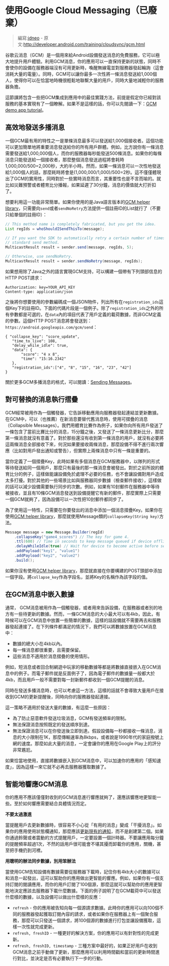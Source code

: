# 使用Google Cloud Messaging（已廢棄）

> 編寫:[jdneo](https://github.com/jdneo) - 原文:<http://developer.android.com/training/cloudsync/gcm.html>

谷歌云消息（GCM）是一個用來給Android設備發送消息的免費服務，它可以極大地提升用戶體驗。利用GCM消息，你的應用可以一直保持更新的狀態，同時不會使你的設備在服務器端沒有可用更新時，喚醒無線電並對服務器發起輪詢（這會消耗大量的電量）。同時，GCM可以讓你最多一次性將一條消息發送給1,000個人，使得你可以在恰當地時機很輕鬆地聯繫大量的用戶，同時大量地減輕你的服務器負擔。

這節課將包含一些把GCM集成到應用中的最佳實踐方法，前提是假定你已經對該服務的基本實現有了一個瞭解。如果不是這樣的話，你可以先閱讀一下：[GCM demo app tutorial](http://developer.android.com/google/gcm/demo.html)。

## 高效地發送多播消息

一個GCM最有用的特性之一是單條消息最多可以發送給1,000個接收者。這個功能可以更加簡單地將重要消息發送給你的所有用戶群體。例如，比方說你有一條消息需要發送給1,000,000個人，而你的服務器每秒能發送500條消息。如果你的每條消息只能發送給一個接收者，那麼整個消息發送過程將會耗時1,000,000/500=2,000秒，大約半小時。然而，如果一條消息可以一次性地發送給1,000個人的話，那麼耗時將會是(1,000,000/1,000)/500=2秒。這不僅僅體現出了GCM的實用性，同時對於一些實時消息而言，其重要性也是不言而喻的。就比如災難預警或者體育比分播報，如果延遲了30分鐘，消息的價值就大打折扣了。

想要利用這一功能非常簡單。如果你使用的是Java語言版本的[GCM helper library](http://developer.android.com/google/gcm/gs.html#libs)，只需要向`send`或者`sendNoRetry`方法提供一個註冊ID的List就行了（不要只給單個的註冊ID）：

```java
// This method name is completely fabricated, but you get the idea.
List regIds = whoShouldISendThisTo(message);

// If you want the SDK to automatically retry a certain number of times, use the
// standard send method.
MulticastResult result = sender.send(message, regIds, 5);

// Otherwise, use sendNoRetry.
MulticastResult result = sender.sendNoRetry(message, regIds);
```

如果想用除了Java之外的語言實現GCM支持，可以構建一個帶有下列頭部信息的HTTP POST請求：

```
Authorization: key=YOUR_API_KEY
Content-type: application/json
```

之後將你想要使用的參數編碼成一個JSON物件，列出所有在`registration_ids`這個Key下的註冊ID。下面的代碼片段是一個例子。除了`registration_ids`之外的所有參數都是可選的，在`data`內的項目代表了用戶定義的載荷數據，而非GCM定義的參數。這個HTTP POST消息將會發送到：`https://android.googleapis.com/gcm/send`：

```
{ "collapse_key": "score_update",
   "time_to_live": 108,
   "delay_while_idle": true,
   "data": {
       "score": "4 x 8",
       "time": "15:16.2342"
   },
   "registration_ids":["4", "8", "15", "16", "23", "42"]
}
```
關於更多GCM多播消息的格式，可以閱讀：[Sending Messages](http://developer.android.com/google/gcm/gcm.html#send-msg)。

## 對可替換的消息執行摺疊

GCM經常被用作為一個觸發器，它告訴移動應用向服務器發起連結並更新數據。在GCM中，可以（也推薦）在新消息要替代舊消息時，使用可摺疊的消息（Collapsible Messages）。我們用體育比賽作為例子，如果你向所有用戶發送了一條包含了當前比賽比分的消息，15分鐘之後，又發送了一條消息更新比分，那麼第一條消息就沒有意義了。對於那些還沒有收到第一條消息的用戶，就沒有必要將這兩條消息全部接收下來，何況如果要接收兩條消息，那麼設備不得不進行兩次響應（比如對用戶發出通知或警告），但實際上兩條消息中只有一條是重要的。

當你定義了一個摺疊Key，此時如果有多個消息在GCM服務器中，以隊列的形式等待發送給同一個用戶，那麼只有最後的那一條消息會被發出。對於之前所說的體育比分的例子，這樣做能讓設備免於處理不必要的任務，也不會讓設備對用戶造成太多打擾。對於其他的一些場景比如與服務器同步數據（檢查郵件接收），這樣做的話可以減少設備需要執行同步的次數。例如，如果有10封郵件在服務器中等待被接收，並且有10條GCM消息發送到設備提醒它有新的郵件，那麼實際上只需要一個GCM就夠了，因為設備可以一次性把10封郵件都同步了。

為了使用這一特性，只需要在你要發出的消息中添加一個消息摺疊Key。如果你在使用[GCM helper library](http://developer.android.com/google/gcm/gs.html#libs)，那麼就使用Message類的`collapseKey(String key)`方法。

```java
Message message = new Message.Builder(regId)
    .collapseKey("game4_scores") // The key for game 4.
    .ttl(600) // Time in seconds to keep message queued if device offline.
    .delayWhileIdle(true) // Wait for device to become active before sending.
    .addPayload("key1", "value1")
    .addPayload("key2", "value2")
    .build();
```

如果你沒有使用[GCM helper library](http://developer.android.com/google/gcm/gs.html#libs)，那麼就直接在你要構建的POST頭部中添加一個字段。將`collapse_key`作為字段名，並將Key的名稱作為該字段的值。

## 在GCM消息中嵌入數據


通常， GCM消息被用作為一個觸發器，或者用來告訴設備，在服務器或者別的地方有一些待更新的數據。然而，一條GCM消息的大小最大可以有4kb，因此，有時候可以在GCM消息中放置一些簡單的數據，這樣的話設備就不需要再去和服務器發起連接了。在下列條件都滿足的情況下，我們可以將數據放置在GCM消息中：

* 數據的總大小在4kb以內。
* 每一條消息都很重要，且需要保留。
* 這些消息不適用於消息摺疊的使用情形。

例如，短消息或者回合制網遊中玩家的移動數據等都是將數據直接嵌入在GCM消息中的例子。而電子郵件就是反面例子了，因為電子郵件的數據量一般都大於4kb，而且用戶一般不需要對每一封新郵件都收到一個GCM提醒的消息。

同時在發送多播消息時，也可以考慮這一方法，這樣的話就不會導致大量用戶在接收到GCM的更新提醒後，同時向你的服務器發起連接。

這一策略不適用於發送大量的數據，有這麼一些原因：

* 為了防止惡意軟件發送垃圾消息，GCM有發送頻率的限制。
* 無法保證消息按照既定的發送順序到達。
* 無法保證消息可以在你發送後立即到達。假設設備每一秒都接收一條消息，消息的大小限制在1K，那麼傳輸速率為8kbps，或者說是1990年代的家庭撥號上網的速度。那麼如此大量的消息，一定會讓你的應用在Google Play上的評分非常尷尬。

如果恰當地使用，直接將數據嵌入到GCM消息中，可以加速你的應用的「感知速度」，因為這樣一來它就不必再去服務器獲取數據了。

## 智能地響應GCM消息

你的應用不應該僅僅對收到的GCM消息進行響應就夠了，還應該響應地更智能一些。至於如何響應需要結合具體情況而定。

**不要太過激進**

當提醒用戶去更新數據時，很容易不小心從「有用的消息」變成「干擾消息」。如果你的應用使用狀態欄通知，那麼應該[更新現有的通知](http://developer.android.com/guide/topics/ui/notifiers/notifications.html#Updating)，而不是創建第二個。如果你通過鈴聲或者震動的方式提醒用戶，一定要設置一個計時器。不要讓應用每分鐘的提醒頻率超過1次，不然的話用戶很可能會不堪其擾而卸載你的應用，關機，甚至把手機扔到河裡。

**用聰明的辦法同步數據，別用笨辦法**

當使用GCM告知設備有數據需要從服務器下載時，記住你有4kb大小的數據可以和消息一起發出，這可以幫助你的應用做出更智能的響應。例如，如果你有一個支持訂閱的閱讀應用，而你的用戶訂閱了100個源，那麼這就可以幫助你的應用更智能地決定應該去服務器下載什麼數據。下面的例子說明了在GCM載荷中可以發送什麼樣的數據，以及設備可以做出什麼樣的反應：

* `refresh` - 你的應用被告知向每一個源請求數據。此時你的應用可以向100個不同的服務器發起獲取訂閱內容的請求，或者如果你在服務器上有一個聚合服務，那麼可以只發送一個請求，將100個源的數據進行打包並讓設備獲取，這樣一次性就完成更新。
* `refresh, freshID` - 一種更好的解決方案，你的應用可以有針對性的完成更新。
* `refresh, freshID, timestamp` - 三種方案中最好的，如果正好用戶在收到GCM消息之前手動做了更新，那麼應用可以利用時間戳和當前的更新時間進行對比，並決定是否有必要執行下一步的行動。

